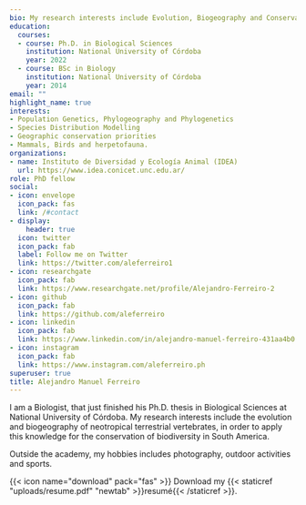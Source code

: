 ```yaml
---
bio: My research interests include Evolution, Biogeography and Conservation of terrestrial vertebrates.
education:
  courses:
  - course: Ph.D. in Biological Sciences
    institution: National University of Córdoba
    year: 2022
  - course: BSc in Biology
    institution: National University of Córdoba
    year: 2014
email: ""
highlight_name: true
interests:
- Population Genetics, Phylogeography and Phylogenetics
- Species Distribution Modelling
- Geographic conservation priorities
- Mammals, Birds and herpetofauna.
organizations:
- name: Instituto de Diversidad y Ecología Animal (IDEA)
  url: https://www.idea.conicet.unc.edu.ar/
role: PhD fellow
social:
- icon: envelope
  icon_pack: fas
  link: /#contact
- display:
    header: true
  icon: twitter
  icon_pack: fab
  label: Follow me on Twitter
  link: https://twitter.com/aleferreiro1
- icon: researchgate
  icon_pack: fab
  link: https://www.researchgate.net/profile/Alejandro-Ferreiro-2
- icon: github
  icon_pack: fab
  link: https://github.com/aleferreiro
- icon: linkedin
  icon_pack: fab
  link: https://www.linkedin.com/in/alejandro-manuel-ferreiro-431aa4b0
- icon: instagram
  icon_pack: fab
  link: https://www.instagram.com/aleferreiro.ph
superuser: true
title: Alejandro Manuel Ferreiro
---
```


I am a Biologist, that just finished his Ph.D. thesis in Biological Sciences at National University of Córdoba. My research interests include the evolution and biogeography of neotropical terrestrial vertebrates, in order to apply this knowledge for the conservation of biodiversity in South America.

Outside the academy, my hobbies includes photography, outdoor activities and sports.

{{< icon name="download" pack="fas" >}} Download my {{< staticref "uploads/resume.pdf" "newtab" >}}resumé{{< /staticref >}}.
